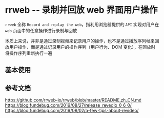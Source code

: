 # rrweb -- 录制并回放 web 界面用户操作

`rrweb` 全称 `Record and replay the web`，指利用浏览器提供的 `API` 实现对用户在 `web` 页面中的任意操作进行录制与回放

本质上来说，并非是通过录制视频来记录用户的操作，也不是通过播放序列帧来回放用户操作，而是通过记录用户的操作序列（用户行为、DOM 变化），在回放时将操作序列重新执行一遍

## 基本使用

## 参考文档

<https://github.com/rrweb-io/rrweb/blob/master/README.zh_CN.md>
<https://blog.fundebug.com/2019/08/27/release_revedio_0_6_0/>
<https://blog.fundebug.com/2019/08/02/a-few-tips-about-revideo/>
